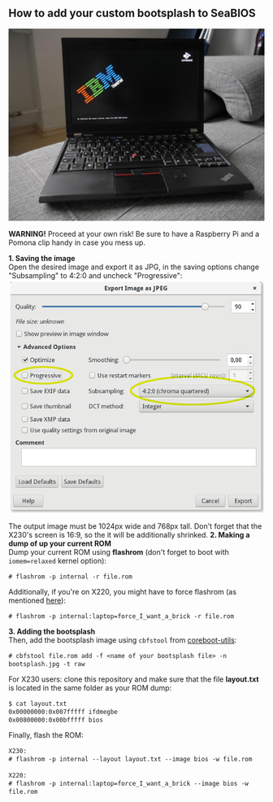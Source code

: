 ## How to add your custom bootsplash to SeaBIOS  
  
![bootsplash](photo.jpg)  
  
**WARNING!** Proceed at your own risk! Be sure to have a Raspberry Pi and a Pomona clip handy in case you mess up.  
  
**1. Saving the image**  
Open the desired image and export it as JPG, in the saving options change "Subsampling" to 4:2:0 and uncheck "Progressive":  
![screenshot](screenshot.png)  
  
The output image must be 1024px wide and 768px tall. Don't forget that the X230's screen is 16:9, so the it will be additionally shrinked. 
**2. Making a dump of up your current ROM**  
Dump your current ROM using **flashrom** (don't forget to boot with `iomem=relaxed` kernel option):  
```
# flashrom -p internal -r file.rom
```
Additionally, if you're on X220, you might have to force flashrom (as mentioned [here](https://www.coreboot.org/Board:lenovo/x220)):
```
# flashrom -p internal:laptop=force_I_want_a_brick -r file.rom
```
**3. Adding the bootsplash**  
Then, add the bootsplash image using `cbfstool` from [coreboot-utils](https://github.com/coreboot/coreboot):
```
# cbfstool file.rom add -f <name of your bootsplash file> -n bootsplash.jpg -t raw
```
For X230 users: clone this repository and make sure that the file **layout.txt** is located in the same folder as your ROM dump:
```
$ cat layout.txt
0x00000000:0x007fffff ifdmegbe 
0x00800000:0x00bfffff bios
```
Finally, flash the ROM:
```
X230:
# flashrom -p internal --layout layout.txt --image bios -w file.rom 

X220:
# flashrom -p internal:laptop=force_I_want_a_brick --image bios -w file.rom 
```
